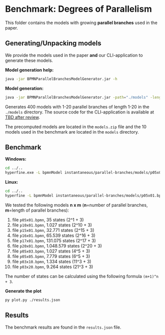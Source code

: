 # Benchmark: Degrees of Parallelism

This folder contains the models with growing **parallel branches** used in the paper.

## Generating/Unpacking models

We provide the models used in the paper **and** our CLI-application to generate these models.

**Model generation help:**
```bash
java -jar BPMNParallelBranchesModelGenerator.jar -h
```
**Model generation:**
```bash
java -jar BPMNParallelBranchesModelGenerator.jar -path="./models" -length-of-branches=20 -number-of-branches=20
```
Generates 400 models with 1-20 parallel branches of length 1-20 in the `./models` directory.
The source code for the CLI-application is available at [TBD after review](https://github.com/).

The precomputed models are located in the `models.zip` file and the 10 models used in the benchmark are located in the `models` directory.

## Benchmark

**Windows:**
```bash
cd ../..
hyperfine.exe -L bpmnModel instantaneous/parallel-branches/models/p05x01.bpmn,instantaneous/parallel-branches/models/p10x01.bpmn,instantaneous/parallel-branches/models/p15x01.bpmn,instantaneous/parallel-branches/models/p16x01.bpmn,instantaneous/parallel-branches/models/p17x01.bpmn,instantaneous/parallel-branches/models/p20x01.bpmn,instantaneous/parallel-branches/models/p05x03.bpmn,instantaneous/parallel-branches/models/p05x05.bpmn,instantaneous/parallel-branches/models/p03x10.bpmn,instantaneous/parallel-branches/models/p03x20.bpmn "bpmnanalyzer.exe -f {bpmnModel} -p safeness,option-to-complete,proper-completion,no-dead-activities" --output ./instantaneous/parallel-branches/output.txt --export-json ./instantaneous/parallel-branches/results.json
```
**Linux:**
```bash
cd ../..
hyperfine -L bpmnModel instantaneous/parallel-branches/models/p05x01.bpmn,instantaneous/parallel-branches/models/p10x01.bpmn,instantaneous/parallel-branches/models/p15x01.bpmn,instantaneous/parallel-branches/models/p16x01.bpmn,instantaneous/parallel-branches/models/p17x01.bpmn,instantaneous/parallel-branches/models/p20x01.bpmn,instantaneous/parallel-branches/models/p05x03.bpmn,instantaneous/parallel-branches/models/p05x05.bpmn,instantaneous/parallel-branches/models/p03x10.bpmn,instantaneous/parallel-branches/models/p03x20.bpmn "./bpmnanalyzer -f ./{bpmnModel} -p safeness,option-to-complete,proper-completion,no-dead-activities" --output ./instantaneous/parallel-branches/output.txt --export-json ./instantaneous/parallel-branches/results.json
```

We tested the following models **n x m** (**n**=number of parallel branches, **m**=length of parallel branches):
1. file `p05x01.bpmn`, 35 states (2^1 + 3)
2. file `p10x01.bpmn`, 1.027 states (2^10 + 3)
3. file `p15x01.bpmn`, 32.771 states (2^15 + 3)
4. file `p16x01.bpmn`, 65.539 states (2^16 + 3)
5. file `p17x01.bpmn`, 131.075 states (2^17 + 3)
6. file `p20x01.bpmn`, 1.048.579 states (2^20 + 3)
7. file `p05x03.bpmn`, 1.027 states (4^5 + 3)
8. file `p05x05.bpmn`, 7.779 states (6^5 + 3)
9. file `p03x10.bpmn`, 1.334 states (11^3 + 3)
10. file `p03x20.bpmn`, 9.264 states (21^3 + 3)

The number of states can be calculated using the following formula `(m+1)^n + 3`.

**Generate the plot**
```bash
py plot.py ./results.json
```

## Results

The benchmark results are found in the `results.json` file.